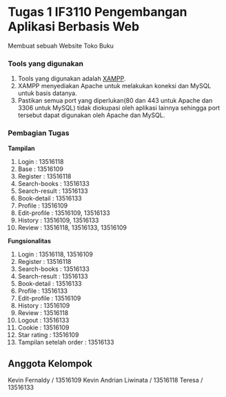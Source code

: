 # Tugas 1 IF3110 Pengembangan Aplikasi Berbasis Web

Membuat sebuah Website Toko Buku

### Tools yang digunakan
1. Tools yang digunakan adalah [XAMPP](https://sourceforge.net/projects/xampp/).
2. XAMPP menyediakan Apache untuk melakukan koneksi dan MySQL untuk basis datanya. 
3. Pastikan semua port yang diperlukan(80 dan 443 untuk Apache dan 3306 untuk MySQL) tidak diokupasi oleh aplikasi lainnya sehingga port tersebut dapat digunakan oleh Apache dan MySQL.

### Pembagian Tugas

**Tampilan**
1. Login : 13516118
2. Base : 13516109
3. Register : 13516118
4. Search-books : 13516133
5. Search-result : 13516133
6. Book-detail : 13516133
7. Profile : 13516109
8. Edit-profile : 13516109, 13516133
9. History : 13516109, 13516133
10. Review : 13516118, 13516133, 13516109

**Fungsionalitas**
1. Login : 13516118, 13516109
2. Register : 13516118
3. Search-books : 13516133
4. Search-result : 13516133
5. Book-detail : 13516133
6. Profile : 13516133
7. Edit-profile : 13516109
8. History : 13516109
9. Review : 13516118
10. Logout : 13516133
11. Cookie : 13516109
12. Star rating : 13516109
13. Tampilan setelah order : 13516133

## Anggota Kelompok

Kevin Fernaldy / 13516109
Kevin Andrian Liwinata / 13516118
Teresa / 13516133